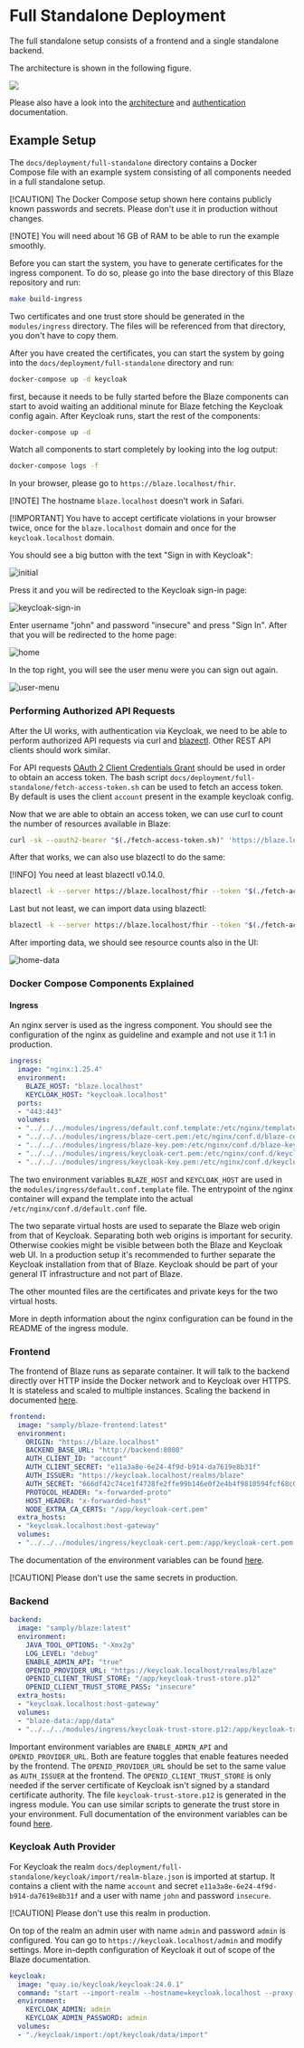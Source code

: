 # Full Standalone Deployment

The full standalone setup consists of a frontend and a single standalone backend. 

The architecture is shown in the following figure.

![](../architecture/frontend-architecture.png)

Please also have a look into the [architecture](../architecture.md) and [authentication](../authentication.md) documentation.

## Example Setup

The `docs/deployment/full-standalone` directory contains a Docker Compose file with an example system consisting of all components needed in a full standalone setup.

[!CAUTION]
The Docker Compose setup shown here contains publicly known passwords and secrets. Please don't use it in production without changes.

[!NOTE]
You will need about 16 GB of RAM to be able to run the example smoothly. 

Before you can start the system, you have to generate certificates for the ingress component. To do so, please go into the base directory of this Blaze repository and run:

```sh
make build-ingress
```

Two certificates and one trust store should be generated in the `modules/ingress` directory. The files will be referenced from that directory, you don't have to copy them.

After you have created the certificates, you can start the system by going into the `docs/deployment/full-standalone` directory and run:

```sh
docker-compose up -d keycloak
```

first, because it needs to be fully started before the Blaze components can start to avoid waiting an additional minute for Blaze fetching the Keycloak config again. After Keycloak runs, start the rest of the components:  

```sh
docker-compose up -d
```

Watch all components to start completely by looking into the log output:

```sh
docker-compose logs -f
```

In your browser, please go to `https://blaze.localhost/fhir`. 

[!NOTE]
The hostname `blaze.localhost` doesn't work in Safari.

[!IMPORTANT]
You have to accept certificate violations in your browser twice, once for the `blaze.localhost` domain and once for the `keycloak.localhost` domain.

You should see a big button with the text "Sign in with Keycloak":

![initial](./full-standalone/screenshots/initial.png)

Press it and you will be redirected to the Keycloak sign-in page:

![keycloak-sign-in](./full-standalone/screenshots/keycloak-sign-in.png)

Enter username "john" and password "insecure" and press "Sign In". After that you will be redirected to the home page:

![home](./full-standalone/screenshots/home.png)

In the top right, you will see the user menu were you can sign out again.

![user-menu](./full-standalone/screenshots/user-menu.png)

### Performing Authorized API Requests

After the UI works, with authentication via Keycloak, we need to be able to perform authorized API requests via curl and [blazectl][1]. Other REST API clients should work similar.

For API requests [OAuth 2 Client Credentials Grant][2] should be used in order to obtain an access token. The bash script `docs/deployment/full-standalone/fetch-access-token.sh` can be used to fetch an access token. By default is uses the client `account` present in the example keycloak config.

Now that we are able to obtain an access token, we can use curl to count the number of resources available in Blaze:

```sh
curl -sk --oauth2-bearer "$(./fetch-access-token.sh)" 'https://blaze.localhost/fhir?_summary=count'
```

After that works, we can also use blazectl to do the same:

[!INFO]
You need at least blazectl v0.14.0.

```sh
blazectl -k --server https://blaze.localhost/fhir --token "$(./fetch-access-token.sh)" count-resources
```

Last but not least, we can import data using blazectl:

```sh
blazectl -k --server https://blaze.localhost/fhir --token "$(./fetch-access-token.sh)" upload ../../../.github/test-data/synthea
```

After importing data, we should see resource counts also in the UI:

![home-data](./full-standalone/screenshots/home-data.png)

### Docker Compose Components Explained

#### Ingress

An nginx server is used as the ingress component. You should see the configuration of the nginx as guideline and example and not use it 1:1 in production.

```yaml
ingress:
  image: "nginx:1.25.4"
  environment:
    BLAZE_HOST: "blaze.localhost"
    KEYCLOAK_HOST: "keycloak.localhost"
  ports:
  - "443:443"
  volumes:
  - "../../../modules/ingress/default.conf.template:/etc/nginx/templates/default.conf.template:ro"
  - "../../../modules/ingress/blaze-cert.pem:/etc/nginx/conf.d/blaze-cert.pem:ro"
  - "../../../modules/ingress/blaze-key.pem:/etc/nginx/conf.d/blaze-key.pem:ro"
  - "../../../modules/ingress/keycloak-cert.pem:/etc/nginx/conf.d/keycloak-cert.pem:ro"
  - "../../../modules/ingress/keycloak-key.pem:/etc/nginx/conf.d/keycloak-key.pem:ro"
```

The two environment variables `BLAZE_HOST` and `KEYCLOAK_HOST` are used in the `modules/ingress/default.conf.template` file. The entrypoint of the nginx container will expand the template into the actual `/etc/nginx/conf.d/default.conf` file.

The two separate virtual hosts are used to separate the Blaze web origin from that of Keycloak. Separating both web origins is important for security. Otherwise cookies might be visible between both the Blaze and Keycloak web UI. In a production setup it's recommended to further separate the Keycloak installation from that of Blaze. Keycloak should be part of your general IT infrastructure and not part of Blaze.

The other mounted files are the certificates and private keys for the two virtual hosts.

More in depth information about the nginx configuration can be found in the README of the ingress module.

### Frontend

The frontend of Blaze runs as separate container. It will talk to the backend directly over HTTP inside the Docker network and to Keycloak over HTTPS. It is stateless and scaled to multiple instances. Scaling the backend in documented [here](./distributed-backend.md).

```yaml
frontend:
  image: "samply/blaze-frontend:latest"
  environment:
    ORIGIN: "https://blaze.localhost"
    BACKEND_BASE_URL: "http://backend:8080"
    AUTH_CLIENT_ID: "account"
    AUTH_CLIENT_SECRET: "e11a3a8e-6e24-4f9d-b914-da7619e8b31f"
    AUTH_ISSUER: "https://keycloak.localhost/realms/blaze"
    AUTH_SECRET: "666df42c74ce1f4728fe2ffe99b146e0f2e4b4f9810594fcf68c0330495bca0f"
    PROTOCOL_HEADER: "x-forwarded-proto"
    HOST_HEADER: "x-forwarded-host"
    NODE_EXTRA_CA_CERTS: "/app/keycloak-cert.pem"
  extra_hosts:
  - "keycloak.localhost:host-gateway"
  volumes:
  - "../../../modules/ingress/keycloak-cert.pem:/app/keycloak-cert.pem:ro"
```

The documentation of the environment variables can be found [here](./environment-variables.md).

[!CAUTION]
Please don't use the same secrets in production.

### Backend

```yaml 
backend:
  image: "samply/blaze:latest"
  environment:
    JAVA_TOOL_OPTIONS: "-Xmx2g"
    LOG_LEVEL: "debug"
    ENABLE_ADMIN_API: "true"
    OPENID_PROVIDER_URL: "https://keycloak.localhost/realms/blaze"
    OPENID_CLIENT_TRUST_STORE: "/app/keycloak-trust-store.p12"
    OPENID_CLIENT_TRUST_STORE_PASS: "insecure"
  extra_hosts:
  - "keycloak.localhost:host-gateway"
  volumes:
  - "blaze-data:/app/data"
  - "../../../modules/ingress/keycloak-trust-store.p12:/app/keycloak-trust-store.p12:ro"
```

Important environment variables are `ENABLE_ADMIN_API` and `OPENID_PROVIDER_URL`. Both are feature toggles that enable features needed by the frontend. The `OPENID_PROVIDER_URL` should be set to the same value as `AUTH_ISSUER` at the frontend. The `OPENID_CLIENT_TRUST_STORE` is only needed if the server certificate of Keycloak isn't signed by a standard certificate authority. The file `keycloak-trust-store.p12` is generated in the ingress module. You can use similar scripts to generate the trust store in your environment. Full documentation of the environment variables can be found [here](./environment-variables.md).

### Keycloak Auth Provider

For Keycloak the realm `docs/deployment/full-standalone/keycloak/import/realm-blaze.json` is imported at startup. It contains a client with the name `account` and secret `e11a3a8e-6e24-4f9d-b914-da7619e8b31f` and a user with name `john` and password `insecure`.

[!CAUTION]
Please don't use this realm in production.

On top of the realm an admin user with name `admin` and password `admin` is configured. You can go to `https://keycloak.localhost/admin` and modify settings. More in-depth configuration of Keycloak it out of scope of the Blaze documentation.

```yaml
keycloak:
  image: "quay.io/keycloak/keycloak:24.0.1"
  command: "start --import-realm --hostname=keycloak.localhost --proxy-headers forwarded --http-enabled true"
  environment:
    KEYCLOAK_ADMIN: admin
    KEYCLOAK_ADMIN_PASSWORD: admin
  volumes:
  - "./keycloak/import:/opt/keycloak/data/import"
```

[1]: <https://github.com/samply/blazectl>
[2]: <https://datatracker.ietf.org/doc/html/rfc6749#section-4.4>
